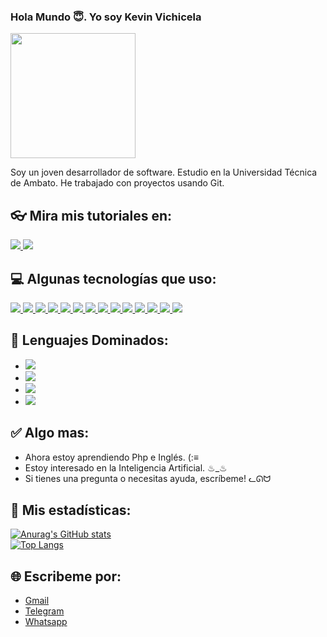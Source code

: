 ### Hola Mundo 😇. Yo soy Kevin Vichicela

<!--
**KevinVichi/KevinVichi** is a ✨ _special_ ✨ repository because its `README.md` (this file) appears on your GitHub profile.

Here are some ideas to get you started:

- 🔭 I’m currently working on ...
- 🌱 I’m currently learning ...
- 👯 I’m looking to collaborate on ...
- 🤔 I’m looking for help with ...
- 💬 Ask me about ...
- 📫 How to reach me: ...
- 😄 Pronouns: ...
- ⚡ Fun fact: ...
-->

<div id="header" aling="center">
<img src="https://user-images.githubusercontent.com/107277704/215283122-49c278d2-98f5-4cf2-bad3-117ea8f230de.png" width="200">
</div>

Soy un joven desarrollador de software. Estudio en la Universidad Técnica de Ambato. He trabajado con proyectos usando Git.

## 👓 Mira  mis tutoriales en:
<a href="https://www.twitch.tv/">
    <img src="https://img.shields.io/badge/Twitch-9146FF?style=for-the-badge&logo=twitch&logoColor=white">
</a>
<a href="https://www.youtube.com/">
    <img src="https://img.shields.io/badge/YouTube-FF0000?style=for-the-badge&logo=youtube&logoColor=white">
</a>

## 💻 Algunas tecnologías que uso:

<a href="https://analytics.google.com/analytics/web/provision/#/provision)">
    <img src="https://img.shields.io/badge/Google%20Analytics-E37400?style=for-the-badge&logo=google%20analytics&logoColor=white">
</a>
<a href="https://wordpress.com/es/">
    <img src="https://img.shields.io/badge/Wordpress-21759B?style=for-the-badge&logo=wordpress&logoColor=white">
</a>
<a href="https://azure.microsoft.com/es-es/products/devops/">
    <img src="https://img.shields.io/badge/Azure_DevOps-0078D7?style=for-the-badge&logo=azure-devops&logoColor=white">
</a>
<a href="https://www.oracle.com/es/">
    <img src="https://img.shields.io/badge/Oracle-F80000?style=for-the-badge&logo=oracle&logoColor=black">
</a>
<a href="https://cassandra.apache.org/_/index.html">
    <img src="https://img.shields.io/badge/Cassandra-1287B1?style=for-the-badge&logo=apache%20cassandra&logoColor=white">
</a>
<a href="https://www.mysql.com/">
    <img src="https://img.shields.io/badge/MySQL-005C84?style=for-the-badge&logo=mysql&logoColor=white">
</a>
<a href="https://www.postgresql.org/">
    <img src="https://img.shields.io/badge/PostgreSQL-316192?style=for-the-badge&logo=postgresql&logoColor=white">
</a>
<a href="https://www.canva.com/">
    <img src="https://img.shields.io/badge/Canva-%2300C4CC.svg?&style=for-the-badge&logo=Canva&logoColor=white">
</a>
<a href="https://httpd.apache.org/">
    <img src="https://img.shields.io/badge/Apache-D22128?style=for-the-badge&logo=Apache&logoColor=white">
</a>
<a href="https://getbootstrap.com/">
    <img src="https://img.shields.io/badge/Bootstrap-563D7C?style=for-the-badge&logo=bootstrap&logoColor=white">
</a>
<a href="https://www.docker.com/">
    <img src="https://img.shields.io/badge/Docker-2CA5E0?style=for-the-badge&logo=docker&logoColor=white">
</a>
<a href="https://www.apachefriends.org/es/index.html">
    <img src="https://img.shields.io/badge/Xampp-F37623?style=for-the-badge&logo=xampp&logoColor=white">
</a>
<a href="https://www.eclipse.org/">
    <img src="https://img.shields.io/badge/Eclipse-2C2255?style=for-the-badge&logo=eclipse&logoColor=white">
</a>
<a href="https://code.visualstudio.com/">
    <img src="https://img.shields.io/badge/Visual_Studio_Code-0078D4?style=for-the-badge&logo=visual%20studio%20code&logoColor=white">
</a>

## 🧩 Lenguajes Dominados:
* <img src="https://img.shields.io/badge/C%23-239120?style=for-the-badge&logo=c-sharp&logoColor=white">
* <img src="https://img.shields.io/badge/HTML5-E34F26?style=for-the-badge&logo=html5&logoColor=white">
* <img src="https://img.shields.io/badge/json-5E5C5C?style=for-the-badge&logo=json&logoColor=white">
* <img src="https://img.shields.io/badge/PHP-777BB4?style=for-the-badge&logo=php&logoColor=white">

## ✅ Algo mas:
* Ahora estoy aprendiendo Php e Inglés. (:≡
* Estoy interesado en la Inteligencia Artificial. ♨︎_♨︎
* Si tienes una pregunta o necesitas ayuda, escríbeme! ᓚᘏᗢ

## 🥲 Mis estadísticas:
[![Anurag's GitHub stats](https://github-readme-stats.vercel.app/api?username=KevinVichi)](https://github.com/KevinVichi/github-readme-stats)
<br>
[![Top Langs](https://github-readme-stats.vercel.app/api/top-langs/?username=KevinVichi&layout=compact)](https://github.com/KevinVichi/github-readme-stats)

## 🌐 Escribeme por:
* <a href="https://www.google.com/intl/es/gmail/about/">Gmail</a>
* <a href="https://web.telegram.org/z/">Telegram</a>
* <a href="https://www.whatsapp.com/?lang=es">Whatsapp</a>